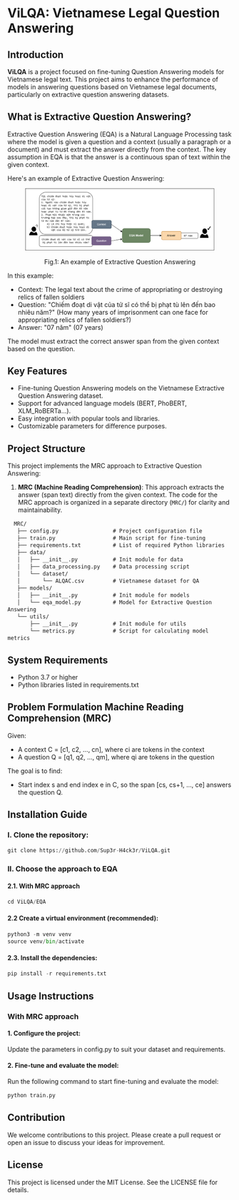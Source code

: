 # ViLQA: Vietnamese Legal Question Answering

## Introduction

**ViLQA** is a project focused on fine-tuning Question Answering models for Vietnamese legal text. This project aims to enhance the performance of models in answering questions based on Vietnamese legal documents, particularly on extractive question answering datasets.

## What is Extractive Question Answering?

Extractive Question Answering (EQA) is a Natural Language Processing task where the model is given a question and a context (usually a paragraph or a document) and must extract the answer directly from the context. The key assumption in EQA is that the answer is a continuous span of text within the given context.

Here's an example of Extractive Question Answering:

<figure>
  <p align="center">
    <img src="EQA/images/MRC.png" alt="Fig.1">
  </p>
  <p align="center"><normal>Fig.1: An example of Extractive Question Answering</strong></p>
</figure>

In this example:
- Context: The legal text about the crime of appropriating or destroying relics of fallen soldiers
- Question: "Chiếm đoạt di vật của tử sĩ có thể bị phạt tù lên đến bao nhiêu năm?" (How many years of imprisonment can one face for appropriating relics of fallen soldiers?)
- Answer: "07 năm" (07 years)

The model must extract the correct answer span from the given context based on the question.

## Key Features

- Fine-tuning Question Answering models on the Vietnamese Extractive Question Answering dataset.
- Support for advanced language models (BERT, PhoBERT, XLM_RoBERTa...).
- Easy integration with popular tools and libraries.
- Customizable parameters for difference purposes.

## Project Structure

This project implements the MRC approach to Extractive Question Answering:

1. **MRC (Machine Reading Comprehension)**: This approach extracts the answer (span text) directly from the given context.
The code for the MRC approach is organized in a separate directory (`MRC/`) for clarity and maintainability.

```plaintext
  MRC/
   ├── config.py                 # Project configuration file
   ├── train.py                  # Main script for fine-tuning
   ├── requirements.txt          # List of required Python libraries
   ├── data/
   │   ├── __init__.py           # Init module for data
   │   ├── data_processing.py    # Data processing script
   │   └── dataset/
   │       └── ALQAC.csv         # Vietnamese dataset for QA
   ├── models/
   │   ├── __init__.py           # Init module for models
   │   └── eqa_model.py          # Model for Extractive Question Answering
   └── utils/
       ├── __init__.py           # Init module for utils
       └── metrics.py            # Script for calculating model metrics
```

## System Requirements

- Python 3.7 or higher
- Python libraries listed in requirements.txt

## Problem Formulation Machine Reading Comprehension (MRC)

Given:
- A context C = [c1, c2, ..., cn], where ci are tokens in the context
- A question Q = [q1, q2, ..., qm], where qi are tokens in the question

The goal is to find:
- Start index s and end index e in C, so the span [cs, cs+1, ..., ce] answers the question Q.


## Installation Guide

### I. Clone the repository:

```python
git clone https://github.com/Sup3r-H4ck3r/ViLQA.git
```

### II. Choose the approach to EQA
#### 2.1. With MRC approach

```python
cd ViLQA/EQA
```

#### 2.2 Create a virtual environment (recommended):

```python
python3 -m venv venv
source venv/bin/activate
```

#### 2.3. Install the dependencies:

```python
pip install -r requirements.txt
```

## Usage Instructions
### With MRC approach
#### 1. Configure the project:

Update the parameters in config.py to suit your dataset and requirements.

#### 2. Fine-tune and evaluate the model:

Run the following command to start fine-tuning and evaluate the model:

```python
python train.py
```

## Contribution

We welcome contributions to this project. Please create a pull request or open an issue to discuss your ideas for improvement.

## License
This project is licensed under the MIT License. See the LICENSE file for details.
